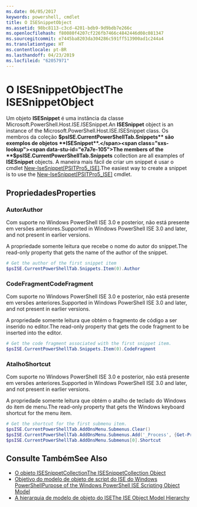 ```yaml
---
ms.date: 06/05/2017
keywords: powershell, cmdlet
title: O ISESnippetObject
ms.assetid: 98bc8113-c3cd-4201-bdb9-9d9bdb7e266c
ms.openlocfilehash: f80080f4207cf226fb7466c4842446d08c081347
ms.sourcegitcommit: e7445ba8203da304286c591ff513900ad1c244a4
ms.translationtype: HT
ms.contentlocale: pt-BR
ms.lasthandoff: 04/23/2019
ms.locfileid: "62057971"
---
```

# <a name="the-isesnippetobject"></a><span data-ttu-id="e7a7e-103">O ISESnippetObject</span><span class="sxs-lookup"><span data-stu-id="e7a7e-103">The ISESnippetObject</span></span>

<span data-ttu-id="e7a7e-104">Um objeto **ISESnippet** é uma instância da classe Microsoft.PowerShell.Host.ISE.ISESnippet.</span><span class="sxs-lookup"><span data-stu-id="e7a7e-104">An **ISESnippet** object is an instance of the Microsoft.PowerShell.Host.ISE.ISESnippet class.</span></span> <span data-ttu-id="e7a7e-105">Os membros da coleção **$psISE.CurrentPowerShellTab.Snippets** são exemplos de objetos **ISESnippet**.</span><span class="sxs-lookup"><span data-stu-id="e7a7e-105">The members of the **$psISE.CurrentPowerShellTab.Snippets** collection are all examples of **ISESnippet** objects.</span></span> <span data-ttu-id="e7a7e-106">A maneira mais fácil de criar um snippet é usar o cmdlet [New-IseSnippet&#91;PSITPro5_ISE&#93;](https://technet.microsoft.com/library/0a6339a3-2683-4a8e-8929-90ad9a95c3e0).</span><span class="sxs-lookup"><span data-stu-id="e7a7e-106">The easiest way to create a snippet is to use the [New-IseSnippet&#91;PSITPro5_ISE&#93;](https://technet.microsoft.com/library/0a6339a3-2683-4a8e-8929-90ad9a95c3e0) cmdlet.</span></span>

## <a name="properties"></a><span data-ttu-id="e7a7e-107">Propriedades</span><span class="sxs-lookup"><span data-stu-id="e7a7e-107">Properties</span></span>

### <a name="author"></a><span data-ttu-id="e7a7e-108">Autor</span><span class="sxs-lookup"><span data-stu-id="e7a7e-108">Author</span></span>

<span data-ttu-id="e7a7e-109">Com suporte no Windows PowerShell ISE 3.0 e posterior, não está presente em versões anteriores.</span><span class="sxs-lookup"><span data-stu-id="e7a7e-109">Supported in Windows PowerShell ISE 3.0 and later, and not present in earlier versions.</span></span>

<span data-ttu-id="e7a7e-110">A propriedade somente leitura que recebe o nome do autor do snippet.</span><span class="sxs-lookup"><span data-stu-id="e7a7e-110">The read-only property that gets the name of the author of the snippet.</span></span>

```powershell
# Get the author of the first snippet item
$psISE.CurrentPowerShellTab.Snippets.Item(0).Author
```

### <a name="codefragment"></a><span data-ttu-id="e7a7e-111">CodeFragment</span><span class="sxs-lookup"><span data-stu-id="e7a7e-111">CodeFragment</span></span>

<span data-ttu-id="e7a7e-112">Com suporte no Windows PowerShell ISE 3.0 e posterior, não está presente em versões anteriores.</span><span class="sxs-lookup"><span data-stu-id="e7a7e-112">Supported in Windows PowerShell ISE 3.0 and later, and not present in earlier versions.</span></span>

<span data-ttu-id="e7a7e-113">A propriedade somente leitura que obtém o fragmento de código a ser inserido no editor.</span><span class="sxs-lookup"><span data-stu-id="e7a7e-113">The read-only property that gets the code fragment to be inserted into the editor.</span></span>

```powershell
# Get the code fragment associated with the first snippet item.
$psISE.CurrentPowerShellTab.Snippets.Item(0).CodeFragment
```

### <a name="shortcut"></a><span data-ttu-id="e7a7e-114">Atalho</span><span class="sxs-lookup"><span data-stu-id="e7a7e-114">Shortcut</span></span>

<span data-ttu-id="e7a7e-115">Com suporte no Windows PowerShell ISE 3.0 e posterior, não está presente em versões anteriores.</span><span class="sxs-lookup"><span data-stu-id="e7a7e-115">Supported in Windows PowerShell ISE 3.0 and later, and not present in earlier versions.</span></span>

<span data-ttu-id="e7a7e-116">A propriedade somente leitura que obtém o atalho de teclado do Windows do item de menu.</span><span class="sxs-lookup"><span data-stu-id="e7a7e-116">The read-only property that gets the Windows keyboard shortcut for the menu item.</span></span>

```powershell
# Get the shortcut for the first submenu item.
$psISE.CurrentPowerShellTab.AddOnsMenu.Submenus.Clear()
$psISE.CurrentPowerShellTab.AddOnsMenu.Submenus.Add('_Process', {Get-Process}, 'Alt+P')
$psISE.CurrentPowerShellTab.AddOnsMenu.Submenus[0].Shortcut
```

## <a name="see-also"></a><span data-ttu-id="e7a7e-117">Consulte Também</span><span class="sxs-lookup"><span data-stu-id="e7a7e-117">See Also</span></span>

- [<span data-ttu-id="e7a7e-118">O objeto ISESnippetCollection</span><span class="sxs-lookup"><span data-stu-id="e7a7e-118">The ISESnippetCollection Object</span></span>](The-ISESnippetCollection-Object.md)
- [<span data-ttu-id="e7a7e-119">Objetivo do modelo de objeto de script do ISE do Windows PowerShell</span><span class="sxs-lookup"><span data-stu-id="e7a7e-119">Purpose of the Windows PowerShell ISE Scripting Object Model</span></span>](purpose-of-the-windows-powershell-ise-scripting-object-model.md)
- [<span data-ttu-id="e7a7e-120">A hierarquia de modelo de objeto do ISE</span><span class="sxs-lookup"><span data-stu-id="e7a7e-120">The ISE Object Model Hierarchy</span></span>](The-ISE-Object-Model-Hierarchy.md)